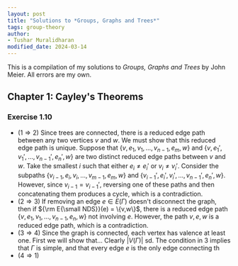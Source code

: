 ```yaml
---
layout: post
title: "Solutions to *Groups, Graphs and Trees*"
tags: group-theory
author:
- Tushar Muralidharan
modified_date: 2024-03-14
---
```


This is a compilation of my solutions to *Groups, Graphs and Trees* by John Meier. All errors are my own.

## Chapter 1: Cayley's Theorems

### Exercise 1.10

- ($1 \Rightarrow 2$) Since trees are connected, there is a reduced edge path between any two vertices $v$ and $w$. We must show that this reduced edge path is unique. Suppose that $\{v,e_1,v_1,\ldots,v_{n-1},e_m,w\}$ and $\{v,e_1',v_1',\ldots,v_{n-1}',e_n',w\}$ are two distinct reduced edge paths between $v$ and $w$. Take the smallest $i$ such that either $e_i \neq e_i'$ or $v_i \neq v_i'$. Consider the subpaths $\{v_{i-1},e_i,v_i,\ldots,v_{m-1},e_m,w\}$ and $\{v_{i-1}',e_i',v_i',\ldots,v_{n-1}',e_n',w\}$. However, since $v_{i-1} = v_{i-1}'$, reversing one of these paths and then concatenating them produces a cycle, which is a contradiction. 
- ($2 \Rightarrow 3$) If removing an edge $e \in E(\Gamma)$ doesn't disconnect the graph, then if ${\rm E{\small NDS}}(e) = \{v,w\}$, there is a reduced edge path $\{v,e_1,v_1,\ldots,v_{n-1},e_n,w\}$ not involving $e$. However, the path ${v,e,w}$ is a reduced edge path, which is a contradiction.
- ($3 \Rightarrow 4$) Since the graph is connected, each vertex has valence at least one. First we will show that... Clearly $|V(\Gamma)|$ sd. The condition in 3 implies that $\Gamma$ is simple, and that every edge $e$ is the only edge connecting th
- ($4 \Rightarrow 1$) 
